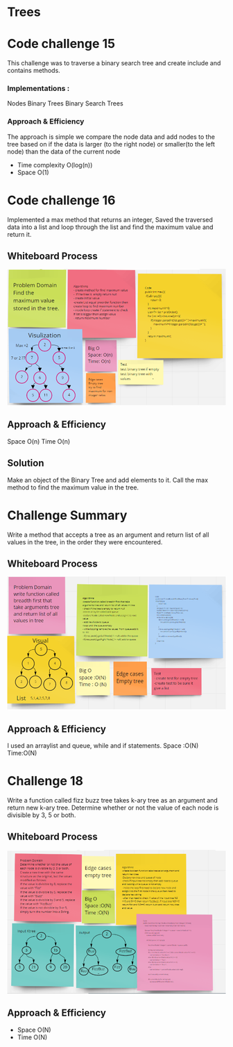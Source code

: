 
# Trees

# Code challenge 15
This challenge was to traverse a binary search tree and create include and contains methods.

###  Implementations :
Nodes
Binary Trees
Binary Search Trees

### Approach & Efficiency
The approach is simple we compare the node data and add nodes to the tree based on if the data is larger (to the right node) or smaller(to the left node) than the data of the current node
- Time complexity O(log(n))
- Space O(1)





# Code challenge 16

Implemented a max method that returns an integer, Saved the traversed data into a list and loop through the list and find the maximum value and return it.

## Whiteboard Process
![](codechalleng16.png)

## Approach & Efficiency

Space O(n) Time O(n)

## Solution
Make an object of the Binary Tree and add elements to it.
Call the max method to find the maximum value in the tree.



# Challenge Summary
Write a method that accepts a tree as an argument and return list of all values in the tree, in the order they were encountered.
## Whiteboard Process

![](codech17.png)

## Approach & Efficiency
I used an arraylist and queue, while and if statements.
Space :O(N)
Time:O(N)


# Challenge 18
Write a function called fizz buzz tree takes k-ary tree as an argument and return new k-ary tree. Determine whether or not the value of each node is divisible by 3, 5 or both.
## Whiteboard Process
![](codecha18.png)

## Approach & Efficiency
- Space O(N)
- Time O(N)
